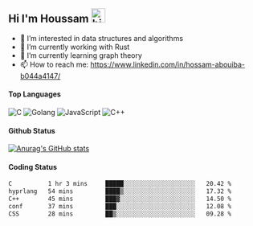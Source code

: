## Hi I'm Houssam <img src="https://user-images.githubusercontent.com/1303154/88677602-1635ba80-d120-11ea-84d8-d263ba5fc3c0.gif" width="28px" alt="hi">

- 👀 I’m interested in data structures and algorithms
- 🔭 I’m currently working with Rust
- 🌱 I’m currently learning graph theory
- 📫 How to reach me: https://www.linkedin.com/in/hossam-abouiba-b044a4147/

#### Top Languages

![C](https://img.shields.io/badge/c-%2300599C.svg?style=for-the-badge&logo=c&logoColor=white)
![Golang](https://img.shields.io/badge/go-blue?style=for-the-badge&logo=Goland)
![JavaScript](https://img.shields.io/badge/javascript-%23323330.svg?style=for-the-badge&logo=javascript&logoColor=%23F7DF1E)
![C++](https://img.shields.io/badge/C%2B%2B-blue?style=for-the-badge&logo=C%2B%2B)


#### Github Status
[![Anurag's GitHub stats](https://github-readme-stats.vercel.app/api?username=0xhoussam&theme=tokyonight)](https://github.com/anuraghazra/github-readme-stats)

#### Coding Status
<!--START_SECTION:waka-->

```txt
C          1 hr 3 mins     █████░░░░░░░░░░░░░░░░░░░░   20.42 %
hyprlang   54 mins         ████▒░░░░░░░░░░░░░░░░░░░░   17.32 %
C++        45 mins         ███▓░░░░░░░░░░░░░░░░░░░░░   14.50 %
conf       37 mins         ███░░░░░░░░░░░░░░░░░░░░░░   12.08 %
CSS        28 mins         ██▒░░░░░░░░░░░░░░░░░░░░░░   09.28 %
```

<!--END_SECTION:waka-->

